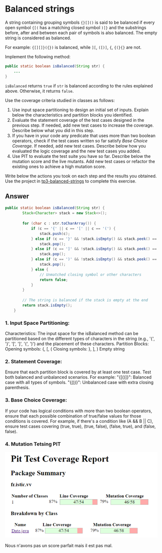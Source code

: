 # Balanced strings

A string containing grouping symbols `{}[]()` is said to be balanced if every open symbol `{[(` has a matching closed symbol `)]}` and the substrings before, after and between each pair of symbols is also balanced. The empty string is considered as balanced.

For example: `{[][]}({})` is balanced, while `][`, `([)]`, `{`, `{(}{}` are not.

Implement the following method:

```java
public static boolean isBalanced(String str) {
    ...
}
```

`isBalanced` returns `true` if `str` is balanced according to the rules explained above. Otherwise, it returns `false`.

Use the coverage criteria studied in classes as follows:

1. Use input space partitioning to design an initial set of inputs. Explain below the characteristics and partition blocks you identified.
2. Evaluate the statement coverage of the test cases designed in the previous step. If needed, add new test cases to increase the coverage. Describe below what you did in this step.
3. If you have in your code any predicate that uses more than two boolean operators, check if the test cases written so far satisfy _Base Choice Coverage_. If needed, add new test cases. Describe below how you evaluated the logic coverage and the new test cases you added.
4. Use PIT to evaluate the test suite you have so far. Describe below the mutation score and the live mutants. Add new test cases or refactor the existing ones to achieve a high mutation score.

Write below the actions you took on each step and the results you obtained.
Use the project in [tp3-balanced-strings](../code/tp3-balanced-strings) to complete this exercise.

## Answer

```java
public static boolean isBalanced(String str) {
        Stack<Character> stack = new Stack<>();

        for (char c : str.toCharArray()) {
            if (c == '{' || c == '[' || c == '(') {
                stack.push(c);
            } else if (c == '}' && !stack.isEmpty() && stack.peek() == '{') {
                stack.pop();
            } else if (c == ']' && !stack.isEmpty() && stack.peek() == '[') {
                stack.pop();
            } else if (c == ')' && !stack.isEmpty() && stack.peek() == '(') {
                stack.pop();
            } else {
                // Unmatched closing symbol or other characters
                return false;
            }
        }

        // The string is balanced if the stack is empty at the end
        return stack.isEmpty();
    }
```

### 1. Input Space Partitioning:

Characteristics: The input space for the isBalanced method can be partitioned based on the different types of characters in the string (e.g., '{', '}', '[', ']', '(', ')') and the placement of these characters.
Partition Blocks:
Opening symbols: {, [, (
Closing symbols: }, ], )
Empty string

### 2. Statement Coverage:

Ensure that each partition block is covered by at least one test case. Test both balanced and unbalanced scenarios.
For example:
"{[()]}": Balanced case with all types of symbols.
"{[()]())}": Unbalanced case with extra closing parenthesis.

### 3. Base Choice Coverage:

If your code has logical conditions with more than two boolean operators, ensure that each possible combination of true/false values for those conditions is covered.
For example, if there's a condition like (A && B || C), ensure test cases covering (true, true), (true, false), (false, true), and (false, false).

### 4. Mutation Tetsing PIT


![Pit_report_date](Date_index.PNG)

Nous n'avons pas un score parfait mais il est pas mal.
